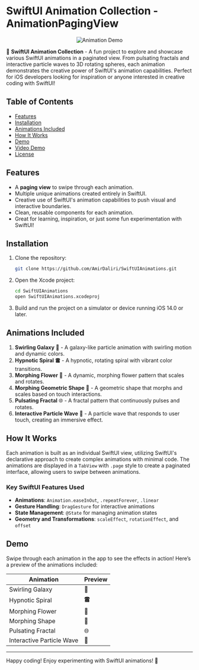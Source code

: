 # SwiftUI Animation Collection - AnimationPagingView


<div align="center">
    <img src="https://github.com/AmirDaliri/SwiftUIAnimations/blob/main/ScreenRecording.gif" alt="Animation Demo">
</div>

🎨 **SwiftUI Animation Collection** - A fun project to explore and showcase various SwiftUI animations in a paginated view. From pulsating fractals and interactive particle waves to 3D rotating spheres, each animation demonstrates the creative power of SwiftUI's animation capabilities. Perfect for iOS developers looking for inspiration or anyone interested in creative coding with SwiftUI!

## Table of Contents
- [Features](#features)
- [Installation](#installation)
- [Animations Included](#animations-included)
- [How It Works](#how-it-works)
- [Demo](#demo)
- [Video Demo](#video-demo)
- [License](#license)

## Features

- A **paging view** to swipe through each animation.
- Multiple unique animations created entirely in SwiftUI.
- Creative use of SwiftUI's animation capabilities to push visual and interactive boundaries.
- Clean, reusable components for each animation.
- Great for learning, inspiration, or just some fun experimentation with SwiftUI!

## Installation

1. Clone the repository:
   ```bash
   git clone https://github.com/AmirDaliri/SwiftUIAnimations.git
   ```

2. Open the Xcode project:
   ```bash
   cd SwiftUIAnimations
   open SwiftUIAnimations.xcodeproj
   ```

3. Build and run the project on a simulator or device running iOS 14.0 or later.

## Animations Included

1. **Swirling Galaxy** 🌌 - A galaxy-like particle animation with swirling motion and dynamic colors.
2. **Hypnotic Spiral** 🖀 - A hypnotic, rotating spiral with vibrant color transitions.
3. **Morphing Flower** 🌸 - A dynamic, morphing flower pattern that scales and rotates.
4. **Morphing Geometric Shape** 🔶 - A geometric shape that morphs and scales based on touch interactions.
5. **Pulsating Fractal** 🌐 - A fractal pattern that continuously pulses and rotates.
6. **Interactive Particle Wave** 🌊 - A particle wave that responds to user touch, creating an immersive effect.

## How It Works

Each animation is built as an individual SwiftUI view, utilizing SwiftUI's declarative approach to create complex animations with minimal code. The animations are displayed in a `TabView` with `.page` style to create a paginated interface, allowing users to swipe between animations.

### Key SwiftUI Features Used
- **Animations**: `Animation.easeInOut`, `.repeatForever`, `.linear`
- **Gesture Handling**: `DragGesture` for interactive animations
- **State Management**: `@State` for managing animation states
- **Geometry and Transformations**: `scaleEffect`, `rotationEffect`, and `offset`

## Demo

Swipe through each animation in the app to see the effects in action! Here’s a preview of the animations included:

| Animation | Preview |
|-----------|---------|
| Swirling Galaxy | 🌌 |
| Hypnotic Spiral | 🖀 |
| Morphing Flower | 🌸 |
| Morphing Shape | 🔶 |
| Pulsating Fractal | 🌐 |
| Interactive Particle Wave | 🌊 |
---

Happy coding! Enjoy experimenting with SwiftUI animations! 🎉
